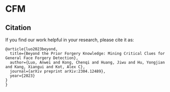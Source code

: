 # CFM
## Citation
If you find our work helpful in your research, please cite it as:

```
@article{luo2023beyond,
  title={Beyond the Prior Forgery Knowledge: Mining Critical Clues for General Face Forgery Detection},
  author={Luo, Anwei and Kong, Chenqi and Huang, Jiwu and Hu, Yongjian and Kang, Xiangui and Kot, Alex C},
  journal={arXiv preprint arXiv:2304.12489},
  year={2023}
}
}
```
